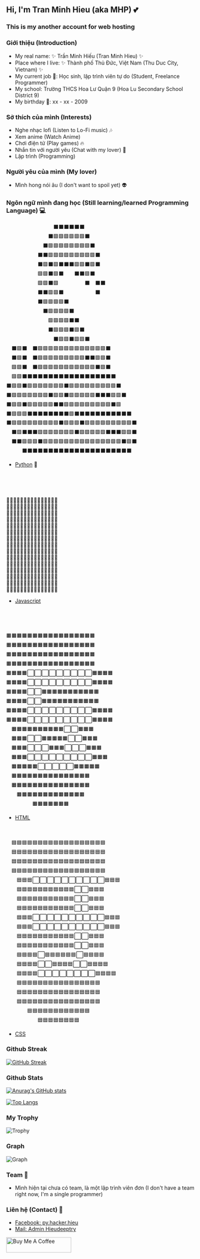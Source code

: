 ## Hi, I'm Tran Minh Hieu (aka MHP) 💕

### This is my another account for web hosting


### Giới thiệu (Introduction)
- My real name: ✨ Trần Minh Hiếu (Tran Minh Hieu) ✨
- Place where I live: ✨ Thành phố Thủ Đức, Việt Nam (Thu Duc City, Vietnam) ✨
- My current job 🤔: Học sinh, lập trình viên tự do (Student, Freelance Programmer) 
- My school: Trường THCS Hoa Lư Quận 9 (Hoa Lu Secondary School District 9)
- My birthday 🎂: xx - xx - 2009

### Sở thích của mình (Interests)
- Nghe nhạc lofi (Listen to Lo-Fi music) 🎶
- Xem anime (Watch Anime) 
- Chơi điện tử (Play games) 🔥
- Nhắn tin với người yêu (Chat with my lover) 💖
- Lập trình (Programming)

### Người yêu của mình (My lover)
- Mình hong nói âu (I don't want to spoil yet) 👽

### Ngôn ngữ mình đang học (Still learning/learned Programming Language) 💻

 
 　　　　　　　　　⬛⬛⬛⬛⬛⬛　　　　　　　　　　<br>
　　　　　　　　⬛🟩🟩🟩🟩🟩🟩⬛　　　　　　　　　<br>
　　　　　　　⬛🟩🟩🟩🟩🟩🟩🟩🟩⬛　　　　　　　　<br>
　　　　　　⬛⬛🟩🟩🟩🟩🟩🟩🟩🟩🟩⬛　　　　　　　<br>
　　　　　　⬛🟩⬛🟩⬛⬛⬛🟩🟩⬛🟩⬛　　　　　　　<br>
　　　　　　🟩🟩⬛🟩⬛　　⬛⬛🟩⬛　　　　　　　　<br>
　　　　　　🟩🟩⬛🟩　　　　　⬛　⬛⬛　　　　　　<br>
　　　　　　⬛⬛🟩🟩⬛　　　　　　⬛　　　　　　　<br>
　　　　　　⬛🟩🟩🟩🟩⬛　　　　　　　　　　　　　<br>
　　　　　　　⬛🟩🟩🟩🟩⬛　　　　　　　　　　　　<br>
　　　　　　　　🟩🟩🟩🟩⬛⬛　　　　　　　　　　　<br>
　　　　　　　　⬛🟩🟩🟩⬛🟩⬛　　　　　　　　　　<br>
　　　　　　　　　⬛🟩🟩⬛🟩🟩⬛　　　　　　　　　<br>
　⬛🟩⬛　⬛🟩🟩🟩🟩🟩🟩🟩🟩🟩🟩🟩🟩🟩⬛　　　　　<br>
　⬛🟩⬛　⬛🟩🟩🟩🟩🟩🟩🟩🟩🟩⬛⬛🟩🟩⬛　　　　　<br>
　🟩🟩⬛　⬛🟩🟩🟩🟩🟩🟩🟩🟩🟩🟩🟩⬛🟩⬛　　　　　<br>
　🟩🟩⬛⬛⬛⬛⬛⬛⬛⬛⬛⬛⬛⬛⬛⬛⬛⬛⬛⬛　　　　<br>
⬛🟩🟩⬛🟩🟩🟩🟩🟩🟩🟩⬛🟩🟩🟩🟩🟩🟩🟩🟩🟩⬛　　　<br>
⬛🟩🟩🟩🟩🟩🟩🟩⬛🟩🟩⬛🟩🟩🟩🟩🟩⬛⬛⬛🟩🟩⬛　　<br>
⬛🟩🟩⬛🟩🟩🟩🟩🟩⬛⬛🟩🟩🟩🟩🟩🟩🟩🟩🟩⬛🟩　　　<br>
⬛🟩🟩🟩⬛⬛⬛⬛⬛⬛⬛⬛🟩⬛⬛⬛⬛⬛⬛⬛⬛⬛⬛⬛　<br>
⬛🟩🟩🟩🟩🟩🟩🟩🟩🟩⬛🟩🟩🟩⬛🟩🟩🟩🟩🟩🟩🟩🟩🟩⬛<br>
　⬛🟩⬛⬛⬛🟩🟩🟩🟩🟩🟩🟩⬛🟩🟩🟩🟩🟩⬛⬛⬛🟩🟩⬛<br>
　⬛⬛🟩🟩🟩⬛🟩🟩🟩🟩🟩🟩🟩🟩🟩🟩🟩🟩🟩🟩🟩⬛🟩⬛<br>
　　　⬛⬛⬛⬛⬛⬛⬛⬛⬛⬛⬛⬛⬛⬛⬛⬛⬛⬛⬛⬛⬛　<br>
- [Python](https://python.org) 🐍
<br>
<br>
<br>

💛💛💛💛💛💛💛💛💛💛💛💛💛💛💛<br>
💛💛💛💛💛💛💛💛💛💛💛💛💛💛💛<br>
💛💛💛💛💛💛💛💛💛💛💛💛💛💛💛<br>
💛💛💛💛💛💛💛💛💛💛💛💛💛💛💛<br>
💛💛💛💛💛💛💛💛💛💛💛💛💛💛💛<br>
💛💛💛💛💛💛💛💛💛💛💛💛💛💛💛<br>
💛💛💛💛💛💛💛💛💛💛💛💛💛💛💛<br>
💛💛💛💛💛💛💛🖤💛💛🖤🖤🖤💛💛<br>
💛💛💛💛💛💛💛🖤💛🖤🖤💛🤎💛💛<br>
💛💛💛💛💛💛💛🖤💛🤎🖤🖤💛💛💛<br>
💛💛💛💛💛💛💛🖤💛💛🖤🖤🖤💛💛<br>
💛💛💛💛💛💛💛🖤💛💛💛💛🖤🖤💛<br>
💛💛💛💛🖤🖤🖤🖤💛🖤🖤💛🖤🖤💛<br>
💛💛💛💛💛🖤🖤💛💛💛🖤🖤🖤💛💛<br>
💛💛💛💛💛💛💛💛💛💛💛💛💛💛💛<br>
- [Javascript](https://www.javascript.com/)

　　　　　　　　　　　　　　　　　　　　　　　　　<br>
　　　　　　　　　　　　　　　　　　　　　　　　　<br>
　　　　　　　　　　　　　　　　　　　　　　　　　<br>
🟧🟧🟧🟧🟧🟧🟧🟧🟧🟧🟧🟧🟧🟧🟧🟧🟧　　　　<br>
🟧🟧🟧🟧🟧🟧🟧🟧🟧🟧🟧🟧🟧🟧🟧🟧🟧　　　　<br>
🟧🟧🟧🟧🟧🟧🟧🟧🟧🟧🟧🟧🟧🟧🟧🟧🟧　　　　<br>
🟧🟧🟧🟧🟧🟧🟧🟧🟧🟧🟧🟧🟧🟧🟧🟧🟧　　　　<br>
🟧🟧🟧🟧⬜⬜⬜⬜⬜⬜⬜⬜⬜🟧🟧🟧🟧　　　　<br>
🟧🟧🟧🟧⬜⬜⬜⬜⬜⬜⬜⬜⬜🟧🟧🟧🟧　　　　<br>
🟧🟧🟧🟧⬜⬜🟧🟧🟧🟧🟧🟧🟧🟧🟧🟧🟧　　　　<br>
🟧🟧🟧🟧⬜⬜🟧🟧🟧🟧🟧🟧🟧🟧🟧🟧🟧　　　　<br>
🟧🟧🟧🟧⬜⬜⬜⬜⬜⬜⬜⬜⬜🟧🟧🟧🟧　　　　<br>
🟧🟧🟧🟧⬜⬜⬜⬜⬜⬜⬜⬜⬜🟧🟧🟧🟧　　　　<br>
　🟧🟧🟧🟧🟧🟧🟧🟧🟧🟧⬜⬜🟧🟧🟧　　　　　<br>
　🟧🟧🟧⬜⬜🟧🟧🟧🟧🟧⬜⬜🟧🟧🟧　　　　　<br>
　🟧🟧🟧⬜⬜⬜🟧🟧🟧⬜⬜⬜🟧🟧🟧　　　　　<br>
　🟧🟧🟧⬜⬜⬜⬜⬜⬜⬜⬜⬜🟧🟧🟧　　　　　<br>
　🟧🟧🟧🟧🟧⬜⬜⬜⬜⬜🟧🟧🟧🟧🟧　　　　　<br>
　🟧🟧🟧🟧🟧🟧🟧🟧🟧🟧🟧🟧🟧🟧🟧　　　　　<br>
　🟧🟧🟧🟧🟧🟧🟧🟧🟧🟧🟧🟧🟧🟧🟧　　　　　<br>
　　🟧🟧🟧🟧🟧🟧🟧🟧🟧🟧🟧🟧🟧　　　　　　<br>
　　　　　🟧🟧🟧🟧🟧🟧🟧　　　　　　　　　<br>
- [HTML](https://en.wikipedia.org/wiki/HTML)
<br><br><br>

　🟦🟦🟦🟦🟦🟦🟦🟦🟦🟦🟦🟦🟦🟦🟦🟦🟦🟦　<br>
　🟦🟦🟦🟦🟦🟦🟦🟦🟦🟦🟦🟦🟦🟦🟦🟦🟦🟦　<br>
　🟦🟦🟦🟦🟦🟦🟦🟦🟦🟦🟦🟦🟦🟦🟦🟦🟦🟦　<br>
　🟦🟦🟦🟦🟦🟦🟦🟦🟦🟦🟦🟦🟦🟦🟦🟦🟦🟦　<br>
　　🟦🟦🟦⬜⬜⬜⬜⬜⬜⬜⬜⬜⬜🟦🟦🟦　　<br>
　　🟦🟦🟦🟦🟦🟦🟦🟦🟦🟦🟦⬜⬜🟦🟦🟦　　<br>
　　🟦🟦🟦🟦🟦🟦🟦🟦🟦🟦🟦⬜⬜🟦🟦🟦　　<br>
　　🟦🟦🟦🟦🟦🟦🟦🟦🟦🟦🟦⬜⬜🟦🟦🟦　　<br>
　　🟦🟦🟦⬜⬜⬜⬜⬜⬜⬜⬜⬜⬜🟦🟦🟦　　<br>
　　🟦🟦🟦⬜⬜⬜⬜⬜⬜⬜⬜⬜⬜🟦🟦🟦　　<br>
　　🟦🟦🟦🟦🟦🟦🟦🟦🟦🟦🟦⬜⬜🟦🟦🟦　　<br>
　　🟦🟦🟦🟦🟦🟦🟦🟦🟦🟦🟦⬜⬜🟦🟦🟦　　<br>
　　🟦🟦🟦🟦⬜🟦🟦🟦🟦🟦🟦⬜🟦🟦🟦🟦　　<br>
　　🟦🟦🟦🟦⬜⬜🟦🟦🟦🟦⬜⬜🟦🟦🟦🟦　　<br>
　　🟦🟦🟦🟦⬜⬜⬜⬜⬜⬜⬜⬜🟦🟦🟦🟦　　<br>
　　🟦🟦🟦🟦🟦🟦🟦🟦🟦🟦🟦🟦🟦🟦🟦🟦　　<br>
　　🟦🟦🟦🟦🟦🟦🟦🟦🟦🟦🟦🟦🟦🟦🟦🟦　　<br>
　　🟦🟦🟦🟦🟦🟦🟦🟦🟦🟦🟦🟦🟦🟦🟦🟦　　<br>
　　　　🟦🟦🟦🟦🟦🟦🟦🟦🟦🟦🟦🟦　　　　<br>
　　　　　　🟦🟦🟦🟦🟦🟦🟦🟦　　　　　　<br>
- [CSS](https://en.wikipedia.org/wiki/CSS)

### Github Streak
[![GitHub Streak](https://github-readme-streak-stats.herokuapp.com/?user=automatemachine&theme=black-ice&hide_border=true)](https://github.com/DenverCoder1/github-readme-streak-stats)

### Github Stats
[![Anurag's GitHub stats](https://github-readme-stats.vercel.app/api?username=automatemachine&theme=radical&hide_border=true&show_icons=true&count_private=true)](https://github.com/anuraghazra/github-readme-stats)

[![Top Langs](https://github-readme-stats.vercel.app/api/top-langs/?username=automatemachine&theme=radical&hide_border=true&show_icons=true&lang_count=8)](https://github.com/anuraghazra/github-readme-stats)

### My Trophy
![Trophy](https://github-profile-trophy.vercel.app/?username=automatemachine&theme=onedark)

### Graph
![Graph](https://activity-graph.herokuapp.com/graph?username=automatemachine&theme=redical)

### Team 💪
- Mình hiện tại chưa có team, là một lập trình viên đơn (I don't have a team right now, I'm a single programmer)

### Liên hệ (Contact) 📱
- [Facebook: py.hacker.hieu](https://fb.com/py.hacker.hieu)
- [Mail: Admin Hieudeeptry](mailto:admin@hieudeeptry.ml)

<a href="https://www.buymeacoffee.com/py.hacker.hieu" target="_blank"><img src="https://cdn.buymeacoffee.com/buttons/default-orange.png" alt="Buy Me A Coffee" height="41" width="174"></a>
